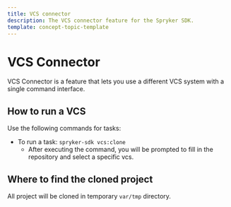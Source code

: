 ```yaml
---
title: VCS connector
description: The VCS connector feature for the Spryker SDK.
template: concept-topic-template
---
```

# VCS Connector

VCS Connector is a feature that lets you use a different VCS system with a single command interface.

## How to run a VCS

Use the following commands for tasks:

- To run a task: `spryker-sdk vcs:clone`
  - After executing the command, you will be prompted to fill in the repository and select a specific vcs.

## Where to find the cloned project

All project will be cloned in temporary `var/tmp` directory.
